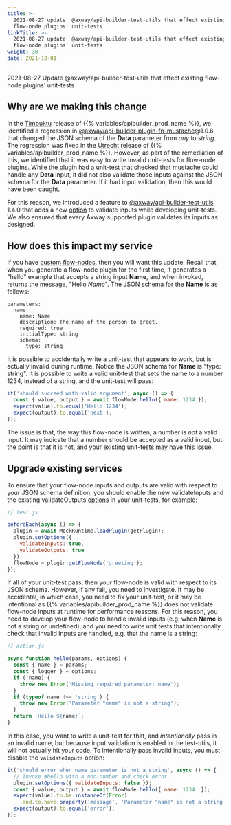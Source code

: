 ```yaml
---
title: >-
  2021-08-27 update  @axway/api-builder-test-utils that effect existing
  flow-node plugins' unit-tests
linkTitle: >-
  2021-08-27 update  @axway/api-builder-test-utils that effect existing
  flow-node plugins' unit-tests
weight: 30
date: 2021-10-01
---
```


2021-08-27 Update @axway/api-builder-test-utils that effect existing flow-node plugins' unit-tests

## Why are we making this change

In the [Timbuktu](/docs/release_notes/-_13_august_2021/) release of {{% variables/apibuilder_prod_name %}}, we identified a regression in [@axway/api-builder-plugin-fn-mustache](https://www.npmjs.com/package/@axway/api-builder-plugin-fn-mustache)@1.0.6 that changed the JSON schema of the **Data** parameter from _any_ to _string_. The regression was fixed in the [Utrecht](/docs/release_notes/-_27_august_2021/) release of {{% variables/apibuilder_prod_name %}}. However, as part of the remediation of this, we identified that it was easy to write invalid unit-tests for flow-node plugins. While the plugin had a unit-test that checked that mustache could handle any **Data** input, it did not also validate those inputs against the JSON schema for the **Data** parameter. If it had input validation, then this would have been caught.

For this reason, we introduced a feature to [@axway/api-builder-test-utils](https://www.npmjs.com/package/@axway/api-builder-test-utils) 1.4.0 that adds a new [option](https://www.npmjs.com/package/@axway/api-builder-test-utils#user-content-pluginsetoptionsoptions) to validate inputs while developing unit-tests. We also ensured that every Axway supported plugin validates its inputs as designed.

## How does this impact my service

If you have [custom flow-nodes](/docs/how_to/create_a_custom_flow-node/), then you will want this update. Recall that when you generate a flow-node plugin for the first time, it generates a "hello" example that accepts a string input **Name**, and when invoked, returns the message, "Hello _Name_". The JSON schema for the **Name** is as follows:

```
parameters:
  name:
    name: Name
    description: The name of the person to greet.
    required: true
    initialType: string
    schema:
      type: string
```

It is possible to accidentally write a unit-test that appears to work, but is actually invalid during runtime. Notice the JSON schema for **Name** is "type: string". It is possible to write a valid unit-test that sets the name to a number 1234, instead of a string, and the unit-test will pass:

```javascript
it('should succeed with valid argument', async () => {
  const { value, output } = await flowNode.hello({ name: 1234 });
  expect(value).to.equal('Hello 1234');
  expect(output).to.equal('next');
});
```

The issue is that, the way this flow-node is written, a number is _not_ a valid input. It may indicate that a number should be accepted as a valid input, but the point is that it is not, and your existing unit-tests may have this issue.

## Upgrade existing services

To ensure that your flow-node inputs and outputs are valid with respect to your JSON schema definition, you should enable the new validateInputs and the existing validateOutputs [options](https://www.npmjs.com/package/@axway/api-builder-test-utils#user-content-pluginsetoptionsoptions) in your unit-tests, for example:

```javascript
// test.js

beforeEach(async () => {
  plugin = await MockRuntime.loadPlugin(getPlugin);
  plugin.setOptions({
    validateInputs: true,
    validateOutputs: true
  });
  flowNode = plugin.getFlowNode('greeting');
});
```

If all of your unit-test pass, then your flow-node is valid with respect to its JSON schema. However, if any fail, you need to investigate. It may be accidental, in which case, you need to fix your unit-test, or it may be intentional as {{% variables/apibuilder_prod_name %}} does not validate flow-node inputs at runtime for performance reasons. For this reason, you need to develop your flow-node to handle invalid inputs (e.g. when **Name** is not a string or undefined), and you need to write unit tests that intentionally check that invalid inputs are handled, e.g. that the name is a string:

```javascript
// action.js

async function hello(params, options) {
  const { name } = params;
  const { logger } = options;
  if (!name) {
    throw new Error('Missing required parameter: name');
  }
  if (typeof name !== 'string') {
    throw new Error('Parameter "name" is not a string');
  }
  return `Hello ${name}`;
}
```

In this case, you want to write a unit-test for that, and _intentionally_ pass in an invalid name, but because input validation is enabled in the test-utils, it will not actually hit your code. To intentionally pass invalid inputs, you must disable the `validateInputs` option:

```javascript
it('should error when name parameter is not a string', async () => {
  // Invoke #hello with a non-number and check error.
  plugin.setOptions({ validateInputs: false });
  const { value, output } = await flowNode.hello({ name: 1234  });
  expect(value).to.be.instanceOf(Error)
    .and.to.have.property('message', 'Parameter "name" is not a string');
  expect(output).to.equal('error');
});
```
